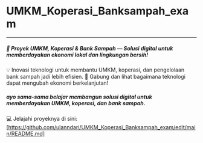 # UMKM_Koperasi_Banksampah_exam
----
##### 🚀 Proyek UMKM, Koperasi & Bank Sampah — Solusi digital untuk memberdayakan ekonomi lokal dan lingkungan bersih!
💡 Inovasi teknologi untuk membantu UMKM, koperasi, dan pengelolaan bank sampah jadi lebih efisien.
🌱 Gabung dan lihat bagaimana teknologi dapat mengubah ekonomi berkelanjutan!
##### ayo sama-sama belajar membangun solusi digital untuk memberdayakan UMKM, koperasi, dan bank sampah.
💻 Jelajahi proyeknya di sini: [https://github.com/ulanndari/UMKM_Koperasi_Banksampah_exam/edit/main/README.md]
